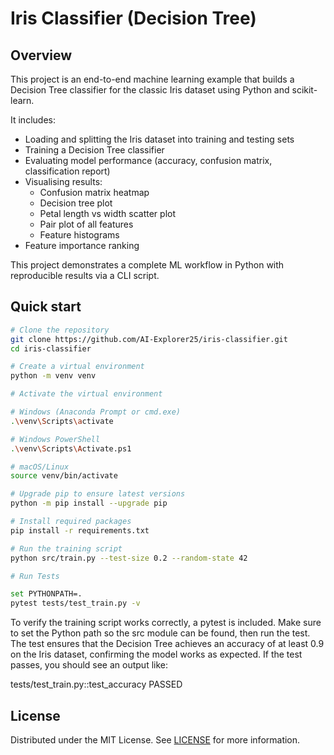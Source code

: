# Iris Classifier (Decision Tree)

## Overview
This project is an end-to-end machine learning example that builds a Decision Tree classifier for the classic Iris dataset using Python and scikit-learn.  

It includes:

- Loading and splitting the Iris dataset into training and testing sets
- Training a Decision Tree classifier
- Evaluating model performance (accuracy, confusion matrix, classification report)
- Visualising results:
  - Confusion matrix heatmap
  - Decision tree plot
  - Petal length vs width scatter plot
  - Pair plot of all features
  - Feature histograms
- Feature importance ranking

This project demonstrates a complete ML workflow in Python with reproducible results via a CLI script.

## Quick start
```bash
# Clone the repository
git clone https://github.com/AI-Explorer25/iris-classifier.git
cd iris-classifier

# Create a virtual environment
python -m venv venv

# Activate the virtual environment

# Windows (Anaconda Prompt or cmd.exe)
.\venv\Scripts\activate

# Windows PowerShell
.\venv\Scripts\Activate.ps1

# macOS/Linux
source venv/bin/activate

# Upgrade pip to ensure latest versions
python -m pip install --upgrade pip

# Install required packages
pip install -r requirements.txt

# Run the training script
python src/train.py --test-size 0.2 --random-state 42

# Run Tests

set PYTHONPATH=.
pytest tests/test_train.py -v
```
To verify the training script works correctly, a pytest is included. Make sure to set the Python path so the src module can be found, then run the test.
The test ensures that the Decision Tree achieves an accuracy of at least 0.9 on the Iris dataset, confirming the model works as expected. If the test passes, you should see an output like:

tests/test_train.py::test_accuracy PASSED

## License
Distributed under the MIT License. See [LICENSE](LICENSE) for more information.